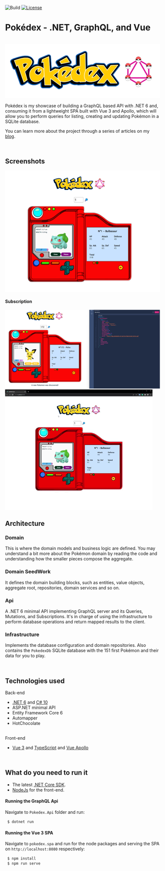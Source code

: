 ![Build](https://github.com/falberthen/pokedex/actions/workflows/pokedex.yml/badge.svg)
[![License](https://img.shields.io/github/license/falberthen/pokedex.svg)](LICENSE)

# Pokédex - .NET, GraphQL, and Vue

<p align="center">
  <br />
<img src="https://github.com/falberthen/Pokedex/blob/master/src/pokedex.spa/src/assets/pokedex-logo.png?raw=true"/>
</p>

Pokédex is my showcase of building a GraphQL based API with .NET 6 and, consuming it from a lightweight SPA built with Vue 3 and Apollo, which will allow you to perform queries for listing, 
creating and updating Pokémon in a SQLite database. 

You can learn more about the project through a series of articles on my <a href="https://falberthen.github.io/posts/pokedex-pt1/" target="_blank">blog</a>.

<br>

## Screenshots

<img src="https://github.com/falberthen/Pokedex/blob/master/src/pokedex.spa/images/pokedex.png?raw=true" target="_blank"/>

#### Subscription

<img src="https://github.com/falberthen/Pokedex/blob/master/src/pokedex.spa/images/pokedex-subscription.png" target="_blank"/>
<img src="https://github.com/falberthen/Pokedex/blob/master/src/pokedex.spa/images/animation.gif" target="_blank"/>

<br/>

## Architecture 
    
### Domain
This is where the domain models and business logic are defined. You may understand a bit more about the Pokémon domain by reading the code and understanding how the smaller pieces compose the aggregate.
<br/>

### Domain SeedWork
It defines the domain building blocks, such as entities, value objects, aggregate root, repositories, domain services and so on.
<br/>

### Api
A .NET 6 minimal API implementing GraphQL server and its Queries, Mutations, and Subscriptions. It's in charge of using the infrastructure to perform database operations and return mapped results to the client.
<br/>

### Infrastructure
Implements the database configuration and domain repositories. Also contains the `PokedexDb` SQLite database with the 151 first Pokémon and their data for you to play.
<br/>

<br>

## Technologies used

Back-end
<ul>
	<li><a href='https://dotnet.microsoft.com/en-us/download/dotnet/6.0' target="_blank">.NET 6</a> and 
	<a href='https://msdn.microsoft.com/en-us/library/67ef8sbd.aspx' target="_blank">C# 10</a></li>
	<li>ASP.NET minimal API</li>
	<li>Entity Framework Core 6</li>  
	<li>Automapper</li>
	<li>HotChocolate</li>
</ul>
<br>
Front-end
<ul>
	<li>
		<a href='https://vuejs.org/' target="_blank">Vue 3</a> and <a href='http://www.typescriptlang.org/' target="_blank">TypeScript</a> and <a href='https://apollo.vuejs.org/' target="_blank">Vue Apollo</a>
	</li>
</ul>

<br>


## What do you need to run it

- The latest <a href="https://dotnet.microsoft.com/download" target="_blank">.NET Core SDK</a>.
- <a href='https://nodejs.org' target="_blank">NodeJs</a> for the front-end.

#### Running the GraphQL Api
    
Navigate to `Pokedex.Api` folder and run:
```console
 $ dotnet run
``` 

#### Running the Vue 3 SPA
    
Navigate to `pokedex.spa` and run for the node packages and serving the SPA on `http://localhost:8080` respectively:

```console
 $ npm install
 $ npm run serve
```
